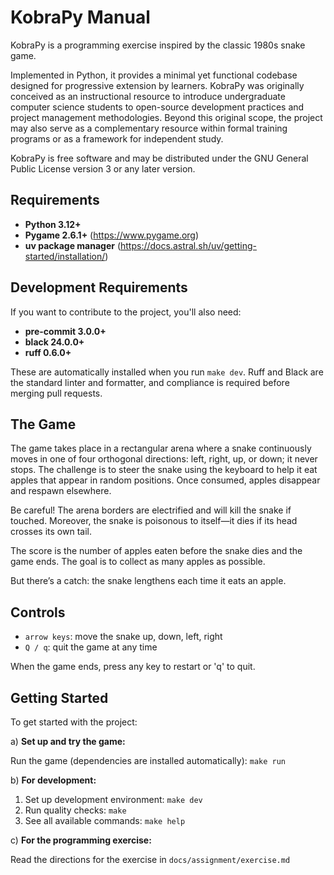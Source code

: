 KobraPy Manual
==============================

KobraPy is a programming exercise inspired by the classic 1980s snake game.

Implemented in Python, it provides a minimal yet functional codebase designed
for progressive extension by learners. KobraPy was originally conceived as an
instructional resource to introduce undergraduate computer science students to
open-source development practices and project management methodologies. Beyond
this original scope, the project may also serve as a complementary resource
within formal training programs or as a framework for independent study.

KobraPy is free software and may be distributed under the GNU General Public
License version 3 or any later version.

Requirements
------------------------------

* **Python 3.12+**
* **Pygame 2.6.1+** (https://www.pygame.org)
* **uv package manager** (https://docs.astral.sh/uv/getting-started/installation/)

## Development Requirements

If you want to contribute to the project, you'll also need:

* **pre-commit 3.0.0+**
* **black 24.0.0+**
* **ruff 0.6.0+**

These are automatically installed when you run `make dev`. Ruff and Black are the standard linter and formatter, and compliance is required before merging pull requests.

The Game
------------------------------

The game takes place in a rectangular arena where a snake continuously moves in
one of four orthogonal directions: left, right, up, or down; it never stops. The
challenge is to steer the snake using the keyboard to help it eat apples that
appear in random positions. Once consumed, apples disappear and respawn
elsewhere.

Be careful! The arena borders are electrified and will kill the snake if
touched. Moreover, the snake is poisonous to itself—it dies if its head crosses
its own tail.

The score is the number of apples eaten before the snake dies and the game ends.
The goal is to collect as many apples as possible.

But there’s a catch: the snake lengthens each time it eats an apple.

Controls
------------------------------

  * `arrow keys`: move the snake up, down, left, right
  * `Q / q`: quit the game at any time

When the game ends, press any key to restart or 'q' to quit.

Getting Started
------------------------------

To get started with the project:

a) **Set up and try the game:**

   Run the game (dependencies are installed automatically): `make run`

b) **For development:**

   1. Set up development environment: `make dev`
   2. Run quality checks: `make`
   3. See all available commands: `make help`

c) **For the programming exercise:**

   Read the directions for the exercise in `docs/assignment/exercise.md`
